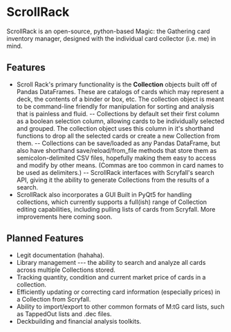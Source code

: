 # ScrollRack
ScrollRack is an open-source, python-based Magic: the Gathering card inventory manager, designed with the individual card collector (i.e. me) in mind.

## Features
- Scroll Rack's primary functionality is the **Collection** objects built off of Pandas DataFrames. These are catalogs of cards which may represent a deck, the contents of a binder or box, etc. The collection object is meant to be command-line friendly for manipulation for sorting and analysis that is painless and fluid.
-- Collections by default set their first column as a boolean selection column, allowing cards to be individually selected and grouped. The collection object uses this column in it's shorthand functions to drop all the selected cards or create a new Collection from them.
-- Collections can be save/loaded as any Pandas DataFrame, but also have shorthand save/reload/from_file methods that store them as semicolon-delimited CSV files, hopefully making them easy to access and modify by other means. (Commas are too common in card names to be used as delimiters.)
-- ScrollRack interfaces with Scryfall's search API, giving it the ability to generate Collections from the results of a search.
- ScrollRack also incorporates a GUI Built in PyQt5 for handling collections, which currently supports a full(ish) range of Collection editing capabilities, including pulling lists of cards from Scryfall. More improvements here coming soon.

## Planned Features
- Legit documentation (hahaha).
- Library management --- the ability to search and analyze all cards across multiple Collections stored.
- Tracking quantity, condition and current market price of cards in a collection.
- Efficiently updating or correcting card information (especially prices) in a Collection from Scryfall.
- Ability to import/export to other common formats of M:tG card lists, such as TappedOut lists and .dec files.
- Deckbuilding and financial analysis toolkits.
